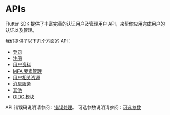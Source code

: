 # APIs

<LastUpdated/>

Flutter SDK 提供了丰富完善的认证用户及管理用户 API，来帮你应用完成用户的认证以及管理。

<!-- 若存粹完全使用 API 的方式来完成登录注册等认证流程，你需要独立构建自己的登录注册等 UI 界面。 -->

我们提供了以下几个方面的 API：

* [登录](login.md)
* [注册](register.md)
* [用户资料](user.md)
* [MFA 要素管理](mfa.md)
* [用户相关资源](user-resources.md)
* [消息服务](message.md)
* [其他](utils.md)
* [OIDC 模块](oidc.md)

API 错误码说明请参阅：[错误处理](https://api.authing.cn/openapi/v3/authentication/#tag/开发准备/错误处理)。
可选参数说明请参阅：[可选参数](options.md)
